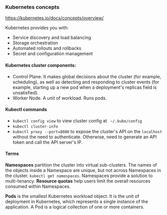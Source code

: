 ### Kubernetes concepts
https://kubernetes.io/docs/concepts/overview/

Kubernetes provides you with:
* Service discovery and load balancing
* Storage orchestration 
* Automated rollouts and rollbacks
* Secret and configuration management 

#### Kubernetes cluster components:
* Control Plane. It makes global decisions about the cluster (for example, scheduling), as well as detecting and responding to cluster events (for example, starting up a new pod when a deployment's replicas field is unsatisfied).
* Worker Node. A unit of workload. Runs pods.

#### Kubectl commands
* `kubectl config view` to view cluster config at ` ~/.kube/config`
* `kubectl cluster-info`
* `kubectl proxy --port=8080` to expose the cluster's API on the `localhost` without the need to authenticate. Otherwise, need to generate an API token and call the API server's IP.

#### Terms
**Namespaces** partition the cluster into virtual sub-clusters. The names of the objects inside a Namespace are unique, but not across Namespaces in the cluster. ```kubectl get namespaces```. Namespaces provide a solution to multi-tenancy. **Resource quotas** help users limit the overall resources consumed within Namespaces.

**Pods** is the smallest Kubernetes workload object. It is the unit of deployment in Kubernetes, which represents a single instance of the application. A Pod is a logical collection of one or more containers.
